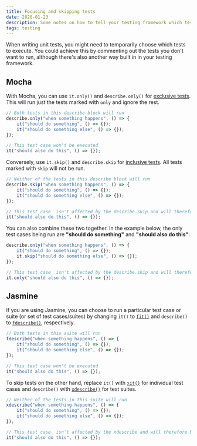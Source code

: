 ```yaml
---
title: Focusing and skipping tests
date: 2020-01-23
description: Some notes on how to tell your testing framework which tests to run.
tags: testing
---
```


When writing unit tests, you might need to temporarily choose which tests to execute. You could achieve this by commenting out the tests you
don't want to run, although there's also another way built in in your testing framework.

## Mocha

With Mocha, you can use `it.only()` and `describe.only()` for [exclusive tests](https://mochajs.org/#exclusive-tests). This will run just
the tests marked with `only` and ignore the rest.

```js
// Both tests in this describe block will run
describe.only("when something happens", () => {
	it("should do something", () => {});
	it("should do something else", () => {});
});

// This test case won't be executed
it("should also do this", () => {});
```

Conversely, use `it.skip()` and `describe.skip` for [inclusive tests](https://mochajs.org/#inclusive-tests). All tests marked with `skip`
will not be run.

```js
// Neither of the tests in this describe block will run
describe.skip("when something happens", () => {
	it("should do something", () => {});
	it("should do something else", () => {});
});

// This test case  isn't affected by the describe.skip and will therefore be executed
it("should also do this", () => {});
```

You can also combine these two together. In the example below, the only test cases being run are **"should do something"** and **"should
also do this"**:

```js
describe.only("when something happens", () => {
	it("should do something", () => {});
	it.skip("should do something else", () => {});
});

// This test case  isn't affected by the describe.skip and will therefore be executed
it.only("should also do this", () => {});
```

## Jasmine

If you are using Jasmine, you can choose to run a particular test case or suite (or set of test cases/suites) by changing `it()` to
[`fit()`](https://jasmine.github.io/api/3.4/global#fit) and `describe()` to
[`fdescribe()`](https://jasmine.github.io/api/3.4/global#fdescribe), respectively.

```js
// Both tests in this suite will run
fdescribe("when something happens", () => {
	it("should do something", () => {});
	it("should do something else", () => {});
});

// This test case won't be executed
it("should also do this", () => {});
```

To skip tests on the other hand, replace `it()` with [`xit()`](https://jasmine.github.io/api/3.4/global#xit) for individual test cases and
`describe()` with [`xdescribe()`](https://jasmine.github.io/api/3.4/global#xdescribe) for test suites.

```js
// Neither of the tests in this suite will run
xdescribe("when something happens", () => {
	it("should do something", () => {});
	it("should do something else", () => {});
});

// This test case  isn't affected by the xdescribe and will therefore be run
it("should also do this", () => {});
```
